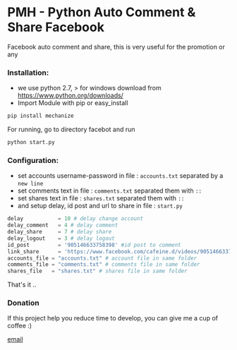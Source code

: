 # PMH - Python Auto Comment & Share Facebook

Facebook auto comment and share, this is very useful for the promotion or any

### Installation:


* we use python 2.7, > for windows download from https://www.python.org/downloads/
* Import Module with pip or easy_install

```python
pip install mechanize
```

For running, go to directory facebot and run
```python
python start.py
```

### Configuration:

* set accounts username-password in file : `accounts.txt` separated by a `new line`
* set comments text in file : `comments.txt`  separated them with `::`
* set shares text in file : `shares.txt` separated them with `::`
* and setup delay, id post and url to share in file : `start.py`
```python
delay           = 10 # delay change account
delay_comment   = 4 # delay comment
delay_share     = 7 # delay share
delay_logout    = 3 # delay logout
id_post         = '905146633758398' #id post to comment
link_share      = 'https://www.facebook.com/cafeine.d/videos/905146633758398' # url post or url web to share
accounts_file = "accounts.txt" # account file in same folder
comments_file = "comments.txt" # comments file in same folder
shares_file   = "shares.txt" # shares file in same folder
```


That's it ..

### Donation

If this project help you reduce time to develop, you can give me a cup of coffee :)

[email](nguyentientungduong@gmail.com)
